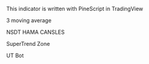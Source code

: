 This indicator is written with PineScript in TradingView

3 moving average

NSDT HAMA CANSLES

SuperTrend Zone

UT Bot
